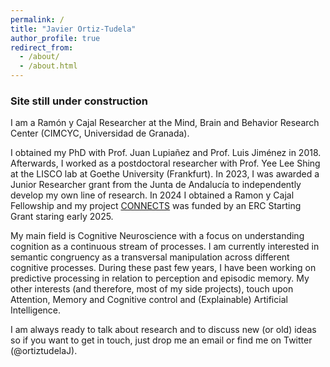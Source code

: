 ```yaml
---
permalink: /
title: "Javier Ortiz-Tudela"
author_profile: true
redirect_from: 
  - /about/
  - /about.html
---
```


### Site still under construction

I am a Ramón y Cajal Researcher at the Mind, Brain and Behavior Research Center (CIMCYC, Universidad de Granada). 

I obtained my PhD with Prof. Juan Lupiañez and Prof. Luis Jiménez in 2018. Afterwards, I worked as a postdoctoral researcher with Prof. Yee Lee Shing at the LISCO lab at Goethe University (Frankfurt). In 2023, I was awarded a Junior Researcher grant from the Junta de Andalucía to independently develop my own line of research. In 2024 I obtained a Ramon y Cajal Fellowship and my project [CONNECTS](https://sites.google.com/view/connects-site) was funded by an ERC Starting Grant staring early 2025.

My main field is Cognitive Neuroscience with a focus on understanding cognition as a continuous stream of processes. I am currently interested in semantic congruency as a transversal manipulation across different cognitive processes. During these past few years, I have been working on predictive processing in relation to perception and episodic memory. My other interests (and therefore, most of my side projects), touch upon Attention, Memory and Cognitive control and (Explainable) Artificial Intelligence. 

I am always ready to talk about research and to discuss new (or old) ideas so if you want to get in touch, just drop me an email or find me on Twitter (@ortiztudelaJ).
